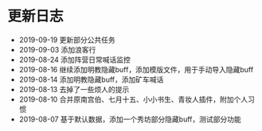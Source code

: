 # 更新日志

* 2019-09-19 更新部分公共任务
* 2019-09-03 添加浪客行
* 2019-08-24 添加阵营日常喊话监控
* 2019-08-16 继续添加明教隐藏buff，添加模版文件，用于手动导入隐藏buff
* 2019-08-14 添加明教隐藏buff，添加矿车喊话
* 2019-08-13 去掉了一些烦人的提示
* 2019-08-10 合并原南宫伯、七月十五、小小书生、青妆人插件，附加个人习惯
* 2019-08-07 基于默认数据，添加一个秀坊部分隐藏buff，测试部分功能
